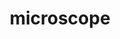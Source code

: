 ---
layout: objects
title: microscope
emoji: microscope
permalink: 🔬.html
image: assets/img/3moji/microscope.png
---